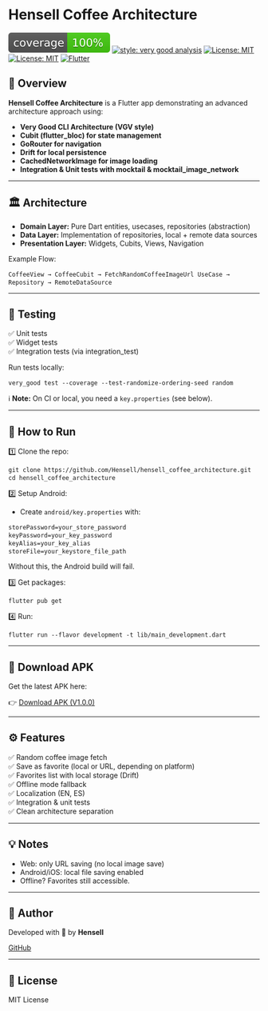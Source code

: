 # Hensell Coffee Architecture

![coverage][coverage_badge]
[![style: very good analysis][very_good_analysis_badge]][very_good_analysis_link]
[![License: MIT][license_badge]][license_link]
[![License: MIT](https://img.shields.io/badge/license-MIT-yellow.svg)](https://opensource.org/licenses/MIT)
[![Flutter](https://img.shields.io/badge/flutter-%2302569B.svg?style=for-the-badge&logo=flutter&logoColor=white)](https://flutter.dev)
## 🚀 Overview

**Hensell Coffee Architecture** is a Flutter app demonstrating an advanced architecture approach using:

- **Very Good CLI Architecture (VGV style)**
- **Cubit (flutter_bloc) for state management**
- **GoRouter for navigation**
- **Drift for local persistence**
- **CachedNetworkImage for image loading**
- **Integration & Unit tests with mocktail & mocktail_image_network**

---

## 🏛️ Architecture

- **Domain Layer:** Pure Dart entities, usecases, repositories (abstraction)
- **Data Layer:** Implementation of repositories, local + remote data sources
- **Presentation Layer:** Widgets, Cubits, Views, Navigation

Example Flow:

```
CoffeeView → CoffeeCubit → FetchRandomCoffeeImageUrl UseCase → Repository → RemoteDataSource
```

---

## 🧪 Testing

✅ Unit tests  
✅ Widget tests  
✅ Integration tests (via integration_test)

Run tests locally:

```
very_good test --coverage --test-randomize-ordering-seed random
```

ℹ **Note:** On CI or local, you need a `key.properties` (see below).

---

## 🔧 How to Run

1️⃣ Clone the repo:

```
git clone https://github.com/Hensell/hensell_coffee_architecture.git
cd hensell_coffee_architecture
```

2️⃣ Setup Android:

- Create `android/key.properties` with:

```
storePassword=your_store_password
keyPassword=your_key_password
keyAlias=your_key_alias
storeFile=your_keystore_file_path
```

Without this, the Android build will fail.

3️⃣ Get packages:

```
flutter pub get
```

4️⃣ Run:

```
flutter run --flavor development -t lib/main_development.dart
```

---

## 📲 Download APK

Get the latest APK here:

👉 [Download APK (V1.0.0)](https://github.com/Hensell/hensell_coffee_architecture/releases/tag/main)

---

## ⚙️ Features

✅ Random coffee image fetch  
✅ Save as favorite (local or URL, depending on platform)  
✅ Favorites list with local storage (Drift)  
✅ Offline mode fallback  
✅ Localization (EN, ES)  
✅ Integration & unit tests  
✅ Clean architecture separation

---

## 💡 Notes

- Web: only URL saving (no local image save)  
- Android/iOS: local file saving enabled  
- Offline? Favorites still accessible.

---

## 👤 Author

Developed with 💙 by **Hensell**

[GitHub](https://github.com/Hensell)

---

## 📄 License

MIT License

[coverage_badge]: coverage_badge.svg
[flutter_localizations_link]: https://api.flutter.dev/flutter/flutter_localizations/flutter_localizations-library.html
[internationalization_link]: https://flutter.dev/docs/development/accessibility-and-localization/internationalization
[license_badge]: https://img.shields.io/badge/license-MIT-blue.svg
[license_link]: https://opensource.org/licenses/MIT
[very_good_analysis_badge]: https://img.shields.io/badge/style-very_good_analysis-B22C89.svg
[very_good_analysis_link]: https://pub.dev/packages/very_good_analysis
[very_good_cli_link]: https://github.com/VeryGoodOpenSource/very_good_cli
